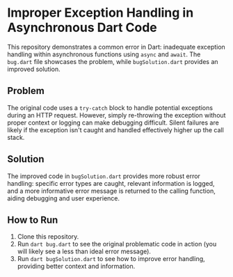 # Improper Exception Handling in Asynchronous Dart Code

This repository demonstrates a common error in Dart:  inadequate exception handling within asynchronous functions using `async` and `await`. The `bug.dart` file showcases the problem, while `bugSolution.dart` provides an improved solution.

## Problem

The original code uses a `try-catch` block to handle potential exceptions during an HTTP request.  However, simply re-throwing the exception without proper context or logging can make debugging difficult.  Silent failures are likely if the exception isn't caught and handled effectively higher up the call stack. 

## Solution

The improved code in `bugSolution.dart` provides more robust error handling: specific error types are caught, relevant information is logged, and a more informative error message is returned to the calling function, aiding debugging and user experience.

## How to Run

1. Clone this repository.
2. Run `dart bug.dart` to see the original problematic code in action (you will likely see a less than ideal error message).
3. Run `dart bugSolution.dart` to see how to improve error handling, providing better context and information.